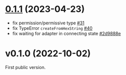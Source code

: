 <a name="v0.1.1"></a>

# [0.1.1](https://github.com/moleculerjs/database/compare/v0.1.0...v0.1.1) (2023-04-23)

- fix permission/permissive type [#31](https://github.com/moleculerjs/moleculer-channels/pull/31)
- fix TypeError `createFromHexString` [#40](https://github.com/moleculerjs/moleculer-channels/pull/40)
- fix waiting for adapter in connecting state [#2d9888e](https://github.com/moleculerjs/database/commit/2d9888e497363ac88aa3b62c354d680d53b3213b)

<a name="v0.1.0"></a>

# v0.1.0 (2022-10-02)

First public version.
